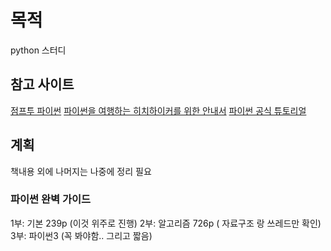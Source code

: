 # 목적

python 스터디

## 참고 사이트

[점프투 파이썬](https://wikidocs.net/book/1)
[파이썬을 여행하는 히치하이커를 위한 안내서](https://python-guide-kr.readthedocs.io/ko/latest/)
[파이썬 공식 튜토리얼](https://docs.python.org/ko/2.7/tutorial/index.html)

## 계획

책내용 외에 나머지는 나중에 정리 필요

### 파이썬 완벽 가이드 

1부: 기본 239p  (이것 위주로 진행)
2부: 알고리즘 726p ( 자료구조 랑 쓰레드만 확인)
3부: 파이썬3 (꼭 봐야함.. 그리고 짧음)